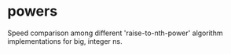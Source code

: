 # powers
Speed comparison among different 'raise-to-nth-power' algorithm implementations for big, integer ns.
